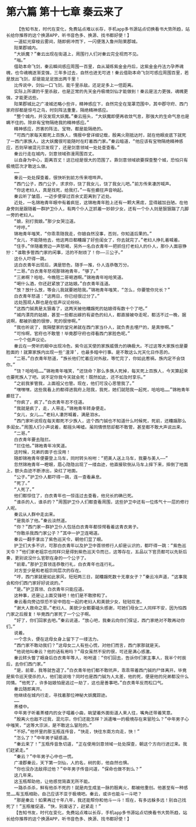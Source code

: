 # 第六篇 第十七章 秦云来了
        【告知书友，时代在变化，免费站点难以长存，手机app多书源站点切换看书大势所趋，站长给你推荐的这个换源APP，听书音色多、换源、找书都好使！】
       一道虹光穿梭云雾间，随即俯冲而下，一闪便落入鲁州阳莱郡城。
       阳莱郡城内。
       “大妖魔？”秦云出现在街道上，周围行人们对秦云完全视而不见。
       “嗡。”
       借助本命飞剑，秦云瞬间感应周围一百里，自从凝练紫金金丹后，这紫金金丹法力孕养魂魄，也令魂魄逐渐变强，三年多过去，自然也进无可进！秦云借助本命飞剑可感应周围百里，若是放出飞剑，却是能足足放出两千里！
       比传说中，剑仙一口飞剑，能千里杀敌。还足足多上一倍距离。
       实际上所谓的千里杀敌，也是正常的先天金丹极境剑仙才能做到！秦云是法力更强，魂魄更强，才能更远些。
       阳莱郡城比之广凌城还略小些许，精神感应下，自然完全在笼罩范围中，其中郡守府、西门家府邸都是惊弓之鸟，时刻阵法重重，隔绝精神感应。
       “整个城内，并没发现大妖魔。”秦云摇头，“大妖魔即便再收敛气息，那强大的生命气息也是瞒不住的。除非有宝物隔绝我的精神感应。”
       精神感应，厉害的阵法、宝物，都是能隔绝的。
       “可西门家每天都死上百族人，情报中曾详细记载，殷离火刚抵达时，就在他眼皮底下就死了一西门家族人。这大妖魔很可能随时在盯着西门家。”秦云暗道，“他应该有宝物隔绝精神感应，否则早被混元宗发现了，还是剑意领域一处处查查看。”
       秦云行走在城内，剑意领域弥漫周围百丈。
       以自身为中心，距离百丈！这已经是很大的范围了。靠剑意领域欲要探查整个城，恐怕只有极境层次才敢这么做。
       ……
       秦云一处处探查着，很快听到前方传来喧哗声。
       “西门公子，西门公子，求求你，饶了我女儿，饶了我女儿吧。”前方传来凄厉喊声。
       “你这老妇人，真是找死，给我打。”一有些癫狂声音响起。
       秦云听了皱眉，一迈步便穿过百余丈距离到了近处。
       近处，一名锦袍青年眼中有着疯狂，这锦袍青年脸上还有一颗大黑痣，显得越加丑陋。在他身旁则是跟随着一群护卫仆人，有两个仆人正抓着一妙龄少女，还有一个仆人则是狠狠踹了几脚一旁的老妇人。
       “娘，别打我娘。”那少女哭泣道。
       “哼哼。”
       锦袍青年嗤笑，“你乖乖随我走，你娘自然没事，否则，你知道后果的。”
       “女儿，不能随他去，他这两日都糟蹋了好些闺女了，你去就完了。”老妇人挣扎着喊着。
       “住手。”伴随着旁边一声怒喝，另外一名白衣青年一把抓住打老妇人的仆人，那仆人面容狰狞：“谁敢多管西门家的闲事，活的不耐烦了！你——三公子。”
       这仆人吓得一跳。
       这白衣青年出现后，满是怒色，随手一推，仆人连恭敬万分。
       “二哥。”白衣青年怒视那锦袍青年，“够了。”
       “三弟啊？哈哈，今晚陪二哥喝酒啊。”锦袍青年哈哈笑道。
       “喝什么酒，你还赶紧放了这姑娘。”白衣青年连道。
       “放？放什么放，等会儿我就要她陪我。”锦袍青年嗤笑，“怎么，你要管你兄长？”
       白衣青年怒道：“这两日，你已经很过分了。”
       远处围观人群也是在低声议论纷纷。
       “这西门铖真是太狠毒了，这两天被他糟蹋死的姑娘得有数十个了吧。”
       “城内漂亮的姑娘，甚至一些都出嫁的有姿色的妇人，都直接被夺走呢，都活不过一晚，据说啊，都被折磨的很惨，死的很惨啊。”
       “我也听说了，我隔壁家的堂兄弟就在西门家当仆人，就负责去埋尸的，是真惨啊。”
       “可怜啊，官府也不敢管！毕竟郡守府也得看西门家脸色呢。”
       一个个低声议论。
       秦云在一旁听的眼中出现冷色，紫令巡天使的家族威慑力的确极大。不过这等大家族也是要脸面的！就算家族内出现一些‘渣滓’，也最多暗中行事。是不敢这么光天化日作恶的。
       “二哥。”白衣青年怒道，“族长他们忙着应对外敌，等忙完了，你如此惹祸，族内定不会饶你。”
       “饶？哈哈哈……”锦袍青年嗤笑，“还饶命？那么多族人死掉，每天死上百族人，今天算起来也要死族人了吧。说不定你我今天就会死！既然如此，还不如及时享乐。”
       “之前我爹管我，上面祖父也管。现在，他们可没心思管我了。”
       “嘿嘿嘿，这些我看上的都得进我府上陪我，我死，她们就陪我一起死，哈哈哈……”锦袍青年癫狂了。
       “你疯了，疯了。”白衣青年忍不住道。
       “我就是疯了，走，人带走。”锦袍青年转身便走。
       “女儿，女儿……”老妇人凄厉喊着，满是泪水。
       “西门家听说现在每天都死不少族人，这个西门铖也不知道什么时候死，死前，还糟蹋那么多闺女。”周围人们小声说着，都摇头唏嘘。虽同情愤怒却都不敢管，甚至都不敢大声说出来。
       “二哥。”
       白衣青年要去阻拦。
       “拦住他。”锦袍青年冷笑道。
       这时候，兄弟的面子也没用！
       随即锦袍青年便要登上马车，同时转头吩咐：“把美人送上马车，我要与美人——”
       忽然锦袍青年一瞪眼，眉心隐隐出现了一缕血迹，他直接软倒从马车上摔下来，摔倒了地面上，额头血迹不断渗出，染红了地面。
       “公子。”护卫仆人都吓得一跳，连一查看鼻息。
       “死了。”
       “人死了。”
       他们都惊住了，白衣青年也一惊连过去查看，他兄长的确已死。
       “谁杀的人，谁杀的？”周围护卫仆人们都查看周围，这些护卫中还有一位炼气十一层的修行人呢。
       秦云从人群中走出来。
       “是我杀了他。”秦云淡然道。
       “你？”西门家一群护卫仆人包括白衣青年都惊愕看着这青衣男子。
       “你敢杀我西门家公子？”其中一护卫连喝道。
       秦云一翻手拿出了紫色巡天令，朝他们显了眼。
       护卫们大多不识，可那白衣青年以及护卫中首领修行人却是认识的，都吓得一跳：“紫色巡天令？”他们家老祖宗也同样只是得到紫色巡天令而已，这等存在，五品以下官员都可以先斩后奏，更别说没什么官职在身的一个公子了。
       “前辈。”那护卫首领连恭敬行礼，白衣青年也连行礼。
       对方至少是和老祖宗同层次的存在。
       “哼，西门家就是如此家风，短短两三日，就糟蹋死数十无辜女子？”秦云冷声道，“这事我会和你们西门家好好说说的。”
       “是。”护卫首领、白衣青年只能应道。
       这种事，还是让上面交锋吧！他们是不敢掺和了。
       秦云看向旁边惊恐不安中抱在一起的老妇人和美貌少女，轻轻叹息。
       “谢大人救命之恩。”老妇人、美貌少女都要磕头感谢，可她们母女二人同样不安，因为怕西门家之后报复！毕竟西门家死了一个公子啊。
       “好了，你们回家去吧。”秦云说道，“放心吧，我秦云向你们保证，西门家绝对不敢再动你们。”
       说着。
       一个念头，便在这母女身上留下了一缕法力。
       “西门家不敢动我们？”这母女二人有些心慌，对他们而言，西门家那就是天。
       “他说他叫秦云？他的话有用吗？”母女虽然不安的很，可还是满心感激。
       秦云转头瞥了眼身后白衣青年等人，吩咐道：“你们回去，告诉你们家主事人，我半个时辰后，去你们西门家。”
       “是，前辈，我等就告退了。”白衣青年他们都不敢吭声，乖乖带着西门铖的尸体离开。毕竟是紫令巡天使杀的人，他们能说啥？同时也是西门铖为人太差，他的死，便是他的兄弟都没什么同情。“他死了，许多姑娘怕是逃过一劫了，这也是善事吧。”白衣青年反而松口气。
       秦云随即离开。
       他继续在城内行走，寻找着那位神秘大妖魔踪迹。
       ……
       茶楼中。
       中年男子听着茶楼内的女子唱着小曲，眺望着外面街道人来人往，嘴角还带着笑意。
       “殷离火也敌不过我，混元宗，你们还能怎样？派遣唯一的极境存在来冒险么？”中年男子心中嗤笑，“这等大宗派，是不敢这么冒险的。”
       “不好。”他怀里的那玉瓶连传音，“快走，快往东南方向走，快！”
       “怎么了？”中年男子疑惑道。
       “秦云来了！”玉瓶传音急切道，“正在使用剑意领域一处处探查，朝这个方向行进过来。我们赶紧走。”
       “秦云？”中年男子心中也一慌。
       广凌郡秦云，天下第一剑仙，人的名，树的影，他自然也惧。
       “你也没办法敌得过他？”中年男子传音问道，“保命也做不到么？”
       这几年来。
       这玉瓶帮助他，让他感觉简直无所不能。
       一路杀杀杀，鲜有他杀不死的！就是肉生成圣一脉的殷离火，都被他重创。他甚至有一种感觉……有玉瓶相助，自己应该不亚于极境吧。秦云，或许也能斗一斗吧？
       “那是秦云！如果再过十年八年，我还能帮你和他斗一斗！现在，有多远躲多远！别自己找死了！”玉瓶催促道，“快，别废话了，赶紧走！”
       【告知书友，时代在变化，免费站点难以长存，手机app多书源站点切换看书大势所趋，站长给你推荐的这个换源APP，听书音色多、换源、找书都好使！】